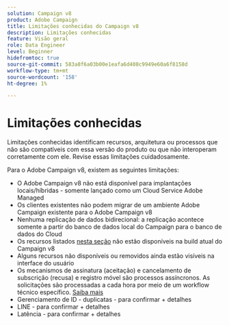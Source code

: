 ```yaml
---
solution: Campaign v8
product: Adobe Campaign
title: Limitações conhecidas do Campaign v8
description: Limitações conhecidas
feature: Visão geral
role: Data Engineer
level: Beginner
hidefromtoc: true
source-git-commit: 583a8f6a03b00e1eafa6d408c9949e60a6f8158d
workflow-type: tm+mt
source-wordcount: '158'
ht-degree: 1%

---
```


# Limitações conhecidas

Limitações conhecidas identificam recursos, arquitetura ou processos que não são compatíveis com essa versão do produto ou que não interoperam corretamente com ele. Revise essas limitações cuidadosamente.

Para o Adobe Campaign v8, existem as seguintes limitações:

* O Adobe Campaign v8 não está disponível para implantações locais/híbridas - somente lançado como um Cloud Service Adobe Managed
* Os clientes existentes não podem migrar de um ambiente Adobe Campaign existente para o Adobe Campaign v8
* Nenhuma replicação de dados bidirecional: a replicação acontece somente a partir do banco de dados local do Campaign para o banco de dados do Cloud
* Os recursos listados [nesta seção](capability-matrix.md#gs-unavailable-features) não estão disponíveis na build atual do Campaign v8
* Alguns recursos não disponíveis ou removidos ainda estão visíveis na interface do usuário
* Os mecanismos de assinatura (aceitação) e cancelamento de subscrição (recusa) e registro móvel são processos assíncronos. As solicitações são processadas a cada hora por meio de um workflow técnico específico. [Saiba mais](../config/replication.md#tech-wf)
* Gerenciamento de ID - duplicatas - para confirmar + detalhes
* LINE - para confirmar + detalhes
* Latência - para confirmar + detalhes


